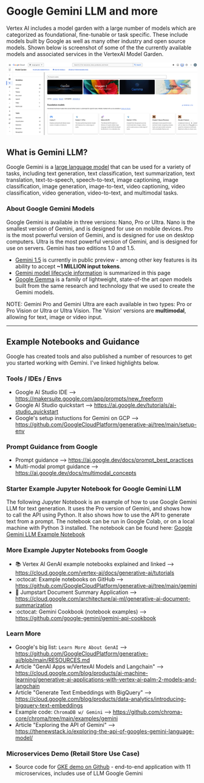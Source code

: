 # Google Gemini LLM and more

Vertex AI includes a model garden with a large number of models which are categorized as foundational, fine-tunable or task specific.  These include models built by Google as well as many other industry and open source models. Shown below is screenshot of some of the the currently available models and associated services in the VertexAI Model Garden.

<img src="https://github.com/lynnlangit/gcp-essentials/blob/master/6_AI-ML/images/model-garden.png" width=900>

## What is Gemini LLM?

Google Gemini is a [large language model](https://github.com/lynnlangit/gcp-essentials/blob/master/6_AI-ML/2_gemini_LLM/about-llms.md) that can be used for a variety of tasks, including text generation, text classification, text summarization, text translation, text-to-speech, speech-to-text, image captioning, image classification, image generation, image-to-text, video captioning, video classification, video generation, video-to-text, and multimodal tasks.  

### About Google Gemini Models

Google Gemini is available in three versions: Nano, Pro or Ultra. Nano is the smallest version of Gemini, and is designed for use on mobile devices. Pro is the most powerful version of Gemini, and is designed for use on desktop computers. Ultra is the most powerful version of Gemini, and is designed for use on servers.    Gemini has two editions 1.0 and 1.5.  
- [Gemini 1.5](https://blog.google/technology/ai/google-gemini-next-generation-model-february-2024/) is currently in public preview - among other key features is its ability to accept **~1 MILLION input tokens**.
- [Gemini model lifecycle information](https://cloud.google.com/vertex-ai/generative-ai/docs/learn/model-versioning#stable-versions-available) is summarized in this page
- [Google Gemma](https://cloud.google.com/blog/products/ai-machine-learning/gemma-model-available-in-vertex-ai-and-via-gke/) is a family of lightweight, state-of-the art *open* models built from the same research and technology that we used to create the Gemini models.
  
NOTE: Gemini Pro and Gemini Ultra are each available in two types: Pro or Pro Vision or Ultra or Ultra Vision.  The 'Vision' versions are **multimodal**, allowing for text, image or video input. 

----

## Example Notebooks and Guidance

Google has created tools and also published a number of resources to get you started working with Gemini.  I've linked highlights below.  
  
### Tools / IDEs / Envs

- Google AI Studio IDE --> https://makersuite.google.com/app/prompts/new_freeform 
- Google AI Studio quickstart --> https://ai.google.dev/tutorials/ai-studio_quickstart
- Google's setup instuctions for Gemini on GCP --> https://github.com/GoogleCloudPlatform/generative-ai/tree/main/setup-env

### Prompt Guidance from Google

- Prompt guidance --> https://ai.google.dev/docs/prompt_best_practices
- Multi-modal prompt guidance --> https://ai.google.dev/docs/multimodal_concepts

### Starter Example Jupyter Notebook for Google Gemini LLM

The following Jupyter Notebook is an example of how to use Google Gemini LLM for text generation.  It uses the Pro version of Gemini, and shows how to call the API using Python.  It also shows how to use the API to generate text from a prompt.  The notebook can be run in Google Colab, or on a local machine with Python 3 installed.  The notebook can be found here: [Google Gemini LLM Example Notebook](https://github.com/GoogleCloudPlatform/generative-ai/blob/main/gemini/getting-started/intro_gemini_python.ipynb)

### More Example Jupyter Notebooks from Google

- :books: Vertex AI GenAI example notebooks explained and linked --> https://cloud.google.com/vertex-ai/docs/generative-ai/tutorials
- :octocat: Example notebooks on GitHub --> https://github.com/GoogleCloudPlatform/generative-ai/tree/main/gemini
- 📓 Jumpstart Document Summary Application --> https://cloud.google.com/architecture/ai-ml/generative-ai-document-summarization
- :octocat: Gemini Cookbook (notebook examples) --> https://github.com/google-gemini/gemini-api-cookbook

### Learn More

- Google's big list: `Learn More About GenAI` --> https://github.com/GoogleCloudPlatform/generative-ai/blob/main/RESOURCES.md
- Article "GenAI Apps w/VertexAI Models and Langchain" --> https://cloud.google.com/blog/products/ai-machine-learning/generative-ai-applications-with-vertex-ai-palm-2-models-and-langchain
- Article "Generate Text Embeddings with BigQuery" --> https://cloud.google.com/blog/products/data-analytics/introducing-bigquery-text-embeddings
- Example code: `ChromaDB w/ Gemini` --> https://github.com/chroma-core/chroma/tree/main/examples/gemini
- Article "Exploring the API of Gemini" --> https://thenewstack.io/exploring-the-api-of-googles-gemini-language-model/

  
### Microservices Demo (Retail Store Use Case)

- Source code for [GKE demo on Github](https://github.com/GoogleCloudPlatform/microservices-demo) - end-to-end application with 11 microservices, includes use of LLM Google Gemini
